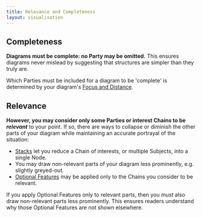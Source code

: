 ```yaml
---
title: Relevance and Completeness
layout: visualisation
---
```



## Completeness

**Diagrams must be complete: no Party may be omitted.** This ensures diagrams never mislead by suggesting that structures are simpler than they truly are.

Which Parties must be included for a diagram to be 'complete' is determined by your diagram's [Focus and Distance](/visualisation/core/focus-distance).


## Relevance

**However, you may consider only some Parties or interest Chains to be *relevant*** to your point. If so, there are ways to collapse or diminish the other parts of your diagram while maintaining an accurate portrayal of the situation:

* [Stacks](/visualisation/core/stacks) let you reduce a Chain of interests, or multiple Subjects, into a single Node.
* You may draw non-relevant parts of your diagram less prominently, e.g. slightly greyed-out.
* [Optional Features](/visualisation/optional) may be applied only to the Chains you consider to be relevant.

If you apply Optional Features only to relevant parts, then you *must* also draw non-relevant parts less prominently. This ensures readers understand why those Optional Features are not shown elsewhere.